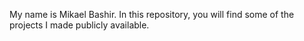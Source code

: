 My name is Mikael Bashir. In this repository, you will find some of the projects I made publicly available.
